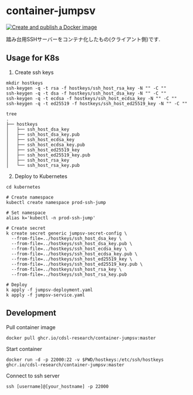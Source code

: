 # container-jumpsv

[![Create and publish a Docker image](https://github.com/cdsl-research/container-jumpsv/actions/workflows/image-build.yml/badge.svg)](https://github.com/cdsl-research/container-jumpsv/actions/workflows/image-build.yml)

踏み台用SSHサーバーをコンテナ化したもの(クライアント側)です.

## Usage for K8s

1. Create ssh keys

```
mkdir hostkeys
ssh-keygen -q -t rsa -f hostkeys/ssh_host_rsa_key -N "" -C ""
ssh-keygen -q -t dsa -f hostkeys/ssh_host_dsa_key -N "" -C ""
ssh-keygen -q -t ecdsa -f hostkeys/ssh_host_ecdsa_key -N "" -C ""
ssh-keygen -q -t ed25519 -f hostkeys/ssh_host_ed25519_key -N "" -C ""

tree
.
├── hostkeys
│   ├── ssh_host_dsa_key
│   ├── ssh_host_dsa_key.pub
│   ├── ssh_host_ecdsa_key
│   ├── ssh_host_ecdsa_key.pub
│   ├── ssh_host_ed25519_key
│   ├── ssh_host_ed25519_key.pub
│   ├── ssh_host_rsa_key
│   └── ssh_host_rsa_key.pub
```

2. Deploy to Kubernetes

```
cd kubernetes

# Create namespace
kubectl create namespace prod-ssh-jump

# Set namespace
alias k='kubectl -n prod-ssh-jump'

# Create secret
k create secret generic jumpsv-secret-config \
  --from-file=../hostkeys/ssh_host_dsa_key \
  --from-file=../hostkeys/ssh_host_dsa_key.pub \
  --from-file=../hostkeys/ssh_host_ecdsa_key \
  --from-file=../hostkeys/ssh_host_ecdsa_key.pub \
  --from-file=../hostkeys/ssh_host_ed25519_key \
  --from-file=../hostkeys/ssh_host_ed25519_key.pub \
  --from-file=../hostkeys/ssh_host_rsa_key \
  --from-file=../hostkeys/ssh_host_rsa_key.pub

# Deploy
k apply -f jumpsv-deployment.yaml
k apply -f jumpsv-service.yaml
```

## Development

Pull container image

```
docker pull ghcr.io/cdsl-research/container-jumpsv:master
```

Start container

```
docker run -d -p 22000:22 -v $PWD/hostkeys:/etc/ssh/hostkeys ghcr.io/cdsl-research/container-jumpsv:master
```

Connect to ssh server 

```
ssh [username]@[your_hostname] -p 22000
```

